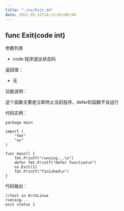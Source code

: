 ```yaml
---
title: "./os/Exit.md"
date: 2022-05-12T14:13:01+08:00
---
```

## func Exit(code int)

参数列表

- code 程序退出状态码

返回值：

- 无

功能说明：

这个函数主要是立即终止当前程序，defer的函数不会运行

代码实例：

    package main

    import (
        "fmt"
        "os"
    )

    func main() {
        fmt.Printf("running...\n")
        defer fmt.Printf("defer function\n")
        os.Exit(1)
        fmt.Printf("finished\n")
    }

代码输出：

    //test in ArchLinux
    running...
    exit status 1
